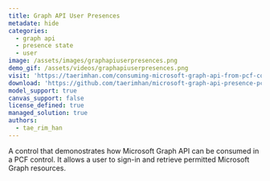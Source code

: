```yaml
---
title: Graph API User Presences
metadate: hide
categories:
  - graph api
  - presence state
  - user
image: /assets/images/graphapiuserpresences.png
demo_gif: /assets/videos/graphapiuserpresences.png
visit: 'https://taerimhan.com/consuming-microsoft-graph-api-from-pcf-control/'
download: 'https://github.com/taerimhan/microsoft-graph-api-presence-pcf'
model_support: true
canvas_support: false
license_defined: true
managed_solution: true
authors:
  - tae_rim_han
---
```

A control that demonostrates how Microsoft Graph API can be consumed in a PCF control. It allows a user to sign-in and retrieve permitted Microsoft Graph resources.

